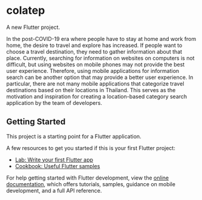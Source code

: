 # colatep

A new Flutter project.

In the post-COVID-19 era where people have to stay at home and work from home, the
desire to travel and explore has increased. If people want to choose a travel destination, they
need to gather information about that place. Currently, searching for information on websites
on computers is not difficult, but using websites on mobile phones may not provide the best
user experience. Therefore, using mobile applications for information search can be another
option that may provide a better user experience. In particular, there are not many mobile
applications that categorize travel destinations based on their locations in Thailand. This serves
as the motivation and inspiration for creating a location-based category search application by
the team of developers.

## Getting Started

This project is a starting point for a Flutter application.

A few resources to get you started if this is your first Flutter project:

- [Lab: Write your first Flutter app](https://docs.flutter.dev/get-started/codelab)
- [Cookbook: Useful Flutter samples](https://docs.flutter.dev/cookbook)

For help getting started with Flutter development, view the
[online documentation](https://docs.flutter.dev/), which offers tutorials,
samples, guidance on mobile development, and a full API reference.
